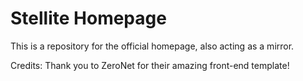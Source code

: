 # Stellite Homepage

This is a repository for the official homepage, also acting as a mirror.

Credits:
Thank you to ZeroNet for their amazing front-end template!
